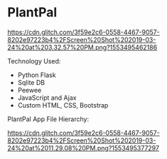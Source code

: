 # PlantPal

https://cdn.glitch.com/3f59e2c6-0558-4467-9057-8202e97223b4%2FScreen%20Shot%202019-03-24%20at%203.32.57%20PM.png?1553495462186

Technology Used:
- Python Flask 
- Sqlite DB
- Peewee
- JavaScript and Ajax
- Custom HTML, CSS, Bootstrap



PlantPal App File Hierarchy:

https://cdn.glitch.com/3f59e2c6-0558-4467-9057-8202e97223b4%2FScreen%20Shot%202019-03-24%20at%2011.29.08%20PM.png?1553495377297